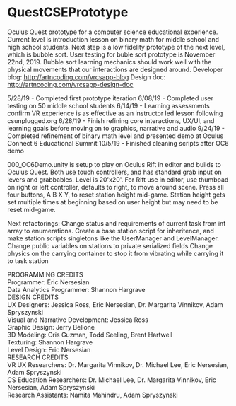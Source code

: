 # QuestCSEPrototype
Oculus Quest prototype for a computer science educational experience. Current level is introduction lesson on binary math for middle school and high school students. Next step is a low fidelity prototype of the next level, which is bubble sort. User testing for buble sort prototype is November 22nd, 2019. Bubble sort learning mechanics should work well with the physical movements that our interactions are designed around. Developer blog: http://artncoding.com/vrcsapp-blog Design doc: http://artncoding.com/vrcsapp-design-doc

5/28/19 - Completed first prototype iteration
6/08/19 - Completed user testing on 50 middle school students
6/14/19 - Learning assessments confirm VR experience is as effective as an instructor led lesson following csunplugged.org
6/28/19 - Finish refining core interactions, UX/UI, and learning goals before moving on to graphics, narrative and audio
9/24/19 - Completed refinement of binary math level and presented demo at Oculus Connect 6 Educational Summit
10/5/19 - Finished cleaning scripts after OC6 demo

000_OC6Demo.unity is setup to play on Oculus Rift in editor and builds to Oculus Quest. Both use touch controllers, and has standard grab input on levers and grabbables. Level is 20'x20'. For Rift use in editor, use thumbpad on right or left controller, defaults to right, to move around scene. Press all four buttons, A B X Y, to reset station height mid-game. Station height gets set multiple times at beginning based on user height but may need to be reset mid-game. 

Next refactorings:
Change status and requirements of current task from int array to enumerations.
Create a base station script for inheritence, and make station scripts singletons like the UserManager and LevelManager.
Change public variables on stations to private serialized fields
Change physics on the carrying container to stop it from vibrating while carrying it to task station

PROGRAMMING CREDITS<br/>
Programmer: Eric Nersesian<br/>
Data Analytics Programmer: Shannon Hargrave<br/>
DESIGN CREDITS<br/>
UX Designers: Jessica Ross, Eric Nersesian, Dr. Margarita Vinnikov, Adam Spryszynski<br/>
Visual and Narrative Development: Jessica Ross<br/>
Graphic Design: Jerry Bellone<br/>
3D Modeling: Cris Guzman, Todd Seeling, Brent Hartwell<br/>
Texturing: Shannon Hargrave<br/>
Level Design: Eric Nersesian<br/>
RESEARCH CREDITS<br/>
VR UX Researchers: Dr. Margarita Vinnikov, Dr. Michael Lee, Eric Nersesian, Adam Spryszynski<br/>
CS Education Researchers: Dr. Michael Lee, Dr. Margarita Vinnikov, Eric Nersesian, Adam Spryszynski<br/>
Research Assistants: Namita Mahindru, Adam Spryszynski

